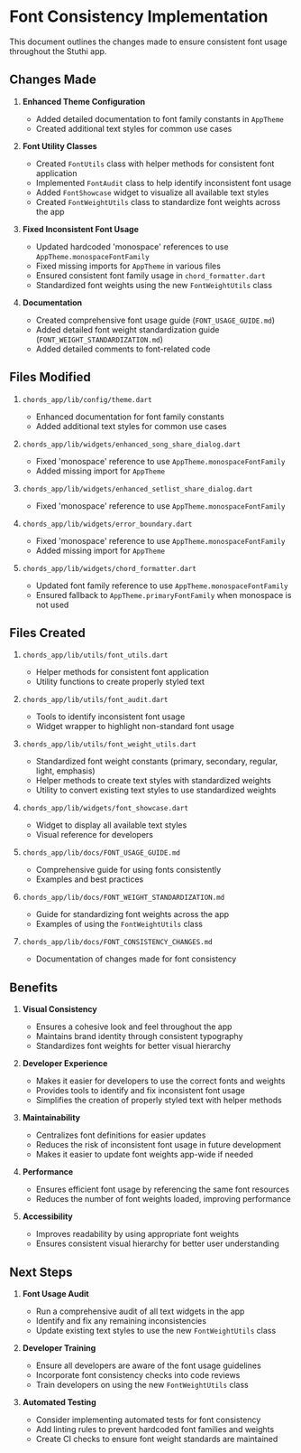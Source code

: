 # Font Consistency Implementation

This document outlines the changes made to ensure consistent font usage throughout the Stuthi app.

## Changes Made

1. **Enhanced Theme Configuration**
   - Added detailed documentation to font family constants in `AppTheme`
   - Created additional text styles for common use cases

2. **Font Utility Classes**
   - Created `FontUtils` class with helper methods for consistent font application
   - Implemented `FontAudit` class to help identify inconsistent font usage
   - Added `FontShowcase` widget to visualize all available text styles
   - Created `FontWeightUtils` class to standardize font weights across the app

3. **Fixed Inconsistent Font Usage**
   - Updated hardcoded 'monospace' references to use `AppTheme.monospaceFontFamily`
   - Fixed missing imports for `AppTheme` in various files
   - Ensured consistent font family usage in `chord_formatter.dart`
   - Standardized font weights using the new `FontWeightUtils` class

4. **Documentation**
   - Created comprehensive font usage guide (`FONT_USAGE_GUIDE.md`)
   - Added detailed font weight standardization guide (`FONT_WEIGHT_STANDARDIZATION.md`)
   - Added detailed comments to font-related code

## Files Modified

1. `chords_app/lib/config/theme.dart`
   - Enhanced documentation for font family constants
   - Added additional text styles for common use cases

2. `chords_app/lib/widgets/enhanced_song_share_dialog.dart`
   - Fixed 'monospace' reference to use `AppTheme.monospaceFontFamily`
   - Added missing import for `AppTheme`

3. `chords_app/lib/widgets/enhanced_setlist_share_dialog.dart`
   - Fixed 'monospace' reference to use `AppTheme.monospaceFontFamily`

4. `chords_app/lib/widgets/error_boundary.dart`
   - Fixed 'monospace' reference to use `AppTheme.monospaceFontFamily`
   - Added missing import for `AppTheme`

5. `chords_app/lib/widgets/chord_formatter.dart`
   - Updated font family reference to use `AppTheme.monospaceFontFamily`
   - Ensured fallback to `AppTheme.primaryFontFamily` when monospace is not used

## Files Created

1. `chords_app/lib/utils/font_utils.dart`
   - Helper methods for consistent font application
   - Utility functions to create properly styled text

2. `chords_app/lib/utils/font_audit.dart`
   - Tools to identify inconsistent font usage
   - Widget wrapper to highlight non-standard font usage

3. `chords_app/lib/utils/font_weight_utils.dart`
   - Standardized font weight constants (primary, secondary, regular, light, emphasis)
   - Helper methods to create text styles with standardized weights
   - Utility to convert existing text styles to use standardized weights

4. `chords_app/lib/widgets/font_showcase.dart`
   - Widget to display all available text styles
   - Visual reference for developers

5. `chords_app/lib/docs/FONT_USAGE_GUIDE.md`
   - Comprehensive guide for using fonts consistently
   - Examples and best practices

6. `chords_app/lib/docs/FONT_WEIGHT_STANDARDIZATION.md`
   - Guide for standardizing font weights across the app
   - Examples of using the `FontWeightUtils` class

7. `chords_app/lib/docs/FONT_CONSISTENCY_CHANGES.md`
   - Documentation of changes made for font consistency

## Benefits

1. **Visual Consistency**
   - Ensures a cohesive look and feel throughout the app
   - Maintains brand identity through consistent typography
   - Standardizes font weights for better visual hierarchy

2. **Developer Experience**
   - Makes it easier for developers to use the correct fonts and weights
   - Provides tools to identify and fix inconsistent font usage
   - Simplifies the creation of properly styled text with helper methods

3. **Maintainability**
   - Centralizes font definitions for easier updates
   - Reduces the risk of inconsistent font usage in future development
   - Makes it easier to update font weights app-wide if needed

4. **Performance**
   - Ensures efficient font usage by referencing the same font resources
   - Reduces the number of font weights loaded, improving performance

5. **Accessibility**
   - Improves readability by using appropriate font weights
   - Ensures consistent visual hierarchy for better user understanding

## Next Steps

1. **Font Usage Audit**
   - Run a comprehensive audit of all text widgets in the app
   - Identify and fix any remaining inconsistencies
   - Update existing text styles to use the new `FontWeightUtils` class

2. **Developer Training**
   - Ensure all developers are aware of the font usage guidelines
   - Incorporate font consistency checks into code reviews
   - Train developers on using the new `FontWeightUtils` class

3. **Automated Testing**
   - Consider implementing automated tests for font consistency
   - Add linting rules to prevent hardcoded font families and weights
   - Create CI checks to ensure font weight standards are maintained